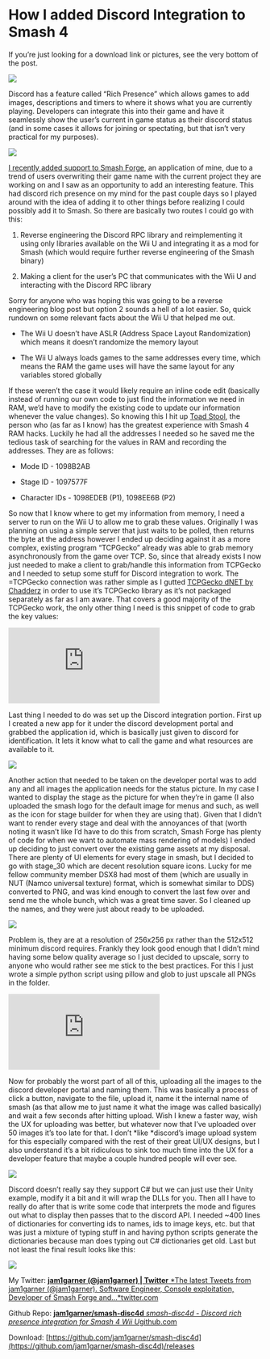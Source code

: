 
# How I added Discord Integration to Smash 4

If you’re just looking for a download link or pictures, see the very bottom of the post.

![](https://cdn-images-1.medium.com/max/2000/1*vMFfrE2r-NA9am5Btjo8CQ.png)

Discord has a feature called “Rich Presence” which allows games to add images, descriptions and timers to where it shows what you are currently playing. Developers can integrate this into their game and have it seamlessly show the user’s current in game status as their discord status (and in some cases it allows for joining or spectating, but that isn’t very practical for my purposes).

![](https://cdn-images-1.medium.com/max/2400/1*xH0gWNXHRAy6VqKuwSOzFg.png)

[I recently added support to Smash Forge](https://twitter.com/jam1garner/status/967939817945387008), an application of mine, due to a trend of users overwriting their game name with the current project they are working on and I saw as an opportunity to add an interesting feature. This had discord rich presence on my mind for the past couple days so I played around with the idea of adding it to other things before realizing I could possibly add it to Smash. So there are basically two routes I could go with this:

1. Reverse engineering the Discord RPC library and reimplementing it using only libraries available on the Wii U and integrating it as a mod for Smash (which would require further reverse engineering of the Smash binary)

1. Making a client for the user’s PC that communicates with the Wii U and interacting with the Discord RPC library

Sorry for anyone who was hoping this was going to be a reverse engineering blog post but option 2 sounds a hell of a lot easier. So, quick rundown on some relevant facts about the Wii U that helped me out.

* The Wii U doesn’t have ASLR (Address Space Layout Randomization) which means it doesn’t randomize the memory layout

* The Wii U always loads games to the same addresses every time, which means the RAM the game uses will have the same layout for any variables stored globally

If these weren’t the case it would likely require an inline code edit (basically instead of running our own code to just find the information we need in RAM, we’d have to modify the existing code to update our information whenever the value changes). So knowing this I hit up [Toad Stool](https://twitter.com/XAwesomeToadX), the person who (as far as I know) has the greatest experience with Smash 4 RAM hacks. Luckily he had all the addresses I needed so he saved me the tedious task of searching for the values in RAM and recording the addresses. They are as follows:

* Mode ID - 1098B2AB

* Stage ID - 1097577F

* Character IDs - 1098EDEB (P1), 1098EE6B (P2)

So now that I know where to get my information from memory, I need a server to run on the Wii U to allow me to grab these values. Originally I was planning on using a simple server that just waits to be polled, then returns the byte at the address however I ended up deciding against it as a more complex, existing program “TCPGecko” already was able to grab memory asynchronously from the game over TCP. So, since that already exists I now just needed to make a client to grab/handle this information from TCPGecko and I needed to setup some stuff for Discord integration to work. The =TCPGecko connection was rather simple as I gutted [TCPGecko dNET by Chadderz](https://github.com/Chadderz121/tcp-gecko-dotnet) in order to use it’s TCPGecko library as it’s not packaged separately as far as I am aware. That covers a good majority of the TCPGecko work, the only other thing I need is this snippet of code to grab the key values:

<iframe src="https://medium.com/media/5dce63be6129720f5e93dff156e0341d" frameborder=0></iframe>

Last thing I needed to do was set up the Discord integration portion. First up I created a new app for it under the discord development portal and grabbed the application id, which is basically just given to discord for identification. It lets it know what to call the game and what resources are available to it.

![](https://cdn-images-1.medium.com/max/2000/1*2MfvsI8LVXAoTkhXOha8hQ.png)

Another action that needed to be taken on the developer portal was to add any and all images the application needs for the status picture. In my case I wanted to display the stage as the picture for when they’re in game (I also uploaded the smash logo for the default image for menus and such, as well as the icon for stage builder for when they are using that). Given that I didn’t want to render every stage and deal with the annoyances of that (worth noting it wasn’t like I’d have to do this from scratch, Smash Forge has plenty of code for when we want to automate mass rendering of models) I ended up deciding to just convert over the existing game assets at my disposal. There are plenty of UI elements for every stage in smash, but I decided to go with stage_30 which are decent resolution square icons. Lucky for me fellow community member DSX8 had most of them (which are usually in NUT (Namco universal texture) format, which is somewhat similar to DDS) converted to PNG, and was kind enough to convert the last few over and send me the whole bunch, which was a great time saver. So I cleaned up the names, and they were just about ready to be uploaded.

![](https://cdn-images-1.medium.com/max/2078/1*kSX1FplprypAnwvs1YrhIw.png)

Problem is, they are at a resolution of 256x256 px rather than the 512x512 minimum discord requires. Frankly they look good enough that I didn’t mind having some below quality average so I just decided to upscale, sorry to anyone who would rather see me stick to the best practices. For this I just wrote a simple python script using pillow and glob to just upscale all PNGs in the folder.

<iframe src="https://medium.com/media/66146670189ddff06769fa3bc58199d7" frameborder=0></iframe>

Now for probably the worst part of all of this, uploading all the images to the discord developer portal and naming them. This was basically a process of click a button, navigate to the file, upload it, name it the internal name of smash (as that allow me to just name it what the image was called basically) and wait a few seconds after hitting upload. Wish I knew a faster way, wish the UX for uploading was better, but whatever now that I’ve uploaded over 50 images it’s too late for that. I don’t *like *discord’s image upload system for this especially compared with the rest of their great UI/UX designs, but I also understand it’s a bit ridiculous to sink too much time into the UX for a developer feature that maybe a couple hundred people will ever see.

![](https://cdn-images-1.medium.com/max/2000/1*QczNa16pWR9zBPBzzYnlGw.png)

Discord doesn’t really say they support C# but we can just use their Unity example, modify it a bit and it will wrap the DLLs for you. Then all I have to really do after that is write some code that interprets the mode and figures out what to display then passes that to the discord API. I needed ~400 lines of dictionaries for converting ids to names, ids to image keys, etc. but that was just a mixture of typing stuff in and having python scripts generate the dictionaries because man does typing out C# dictionaries get old. Last but not least the final result looks like this:

![](https://cdn-images-1.medium.com/max/2752/1*ThRb74nQYMXEYmjGiiD9Qg.png)

My Twitter:
[**jam1garner (@jam1garner) | Twitter**
*The latest Tweets from jam1garner (@jam1garner). Software Engineer, Console exploitation, Developer of Smash Forge and…*twitter.com](https://twitter.com/jam1garner)

Github Repo:
[**jam1garner/smash-disc4d**
*smash-disc4d - Discord rich presence integration for Smash 4 Wii U*github.com](https://github.com/jam1garner/smash-disc4d)

Download: [https://github.com/jam1garner/smash-disc4d](https://github.com/jam1garner/smash-disc4d)/releases
